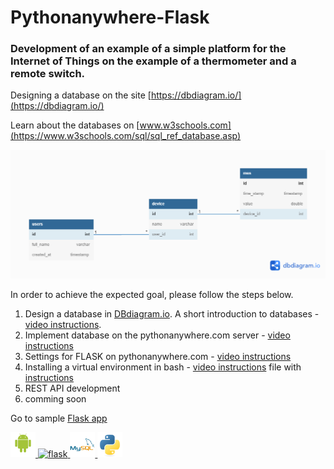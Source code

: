 # Pythonanywhere-Flask
<h3 align="left">Development of an example of a simple platform for the Internet of Things on the example of a thermometer and a remote switch.</h3>


Designing a database on the site [https://dbdiagram.io/](https://dbdiagram.io/)

Learn about the databases on [www.w3schools.com](https://www.w3schools.com/sql/sql_ref_database.asp)

![Database](temperatura.png)

In order to achieve the expected goal, please follow the steps below.

1. Design a database in [DBdiagram.io](https://dbdiagram.io/). A short introduction to databases - [video instructions](https://youtu.be/qvWkGwYGTCI).
2. Implement database on the pythonanywhere.com server - [video instructions](https://youtu.be/ZHnFKL7hrIg)
3. Settings for FLASK on pythonanywhere.com - [video instructions](https://youtu.be/ZHnFKL7hrIg)
4. Installing a virtual environment in bash - [video instructions](https://youtu.be/ZHnFKL7hrIg) file with [instructions](files/bash.txt)
5. REST API development
6. comming soon

Go to sample [Flask app](sample.py)


<p align="left"> <a href="https://developer.android.com" target="_blank" rel="noreferrer"> <img src="https://raw.githubusercontent.com/devicons/devicon/master/icons/android/android-original-wordmark.svg" alt="android" width="40" height="40"/> </a> <a href="https://flask.palletsprojects.com/" target="_blank" rel="noreferrer"> <img src="https://www.vectorlogo.zone/logos/pocoo_flask/pocoo_flask-icon.svg" alt="flask" width="40" height="40"/> </a> <a href="https://www.mysql.com/" target="_blank" rel="noreferrer"> <img src="https://raw.githubusercontent.com/devicons/devicon/master/icons/mysql/mysql-original-wordmark.svg" alt="mysql" width="40" height="40"/> </a> <a href="https://www.python.org" target="_blank" rel="noreferrer"> <img src="https://raw.githubusercontent.com/devicons/devicon/master/icons/python/python-original.svg" alt="python" width="40" height="40"/> </a> </p>

